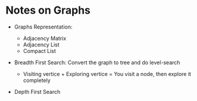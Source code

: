 # Notes on Graphs
- Graphs Representation:
    - Adjacency Matrix
    - Adjacency List
    - Compact List

- Breadth First Search: Convert the graph to tree and do level-search
    - Visiting vertice + Exploring vertice = You visit a node, then explore it completely
- Depth First Search